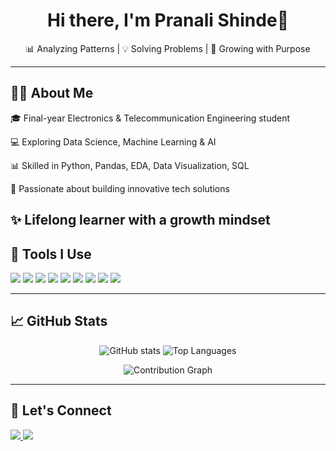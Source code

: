 <h1 align="center">Hi there, I'm Pranali Shinde👋</h1>

<p align="center">
  📊 Analyzing Patterns | 💡 Solving Problems | 🚀 Growing with Purpose
</p>

---

## 👩‍💻 About Me  
🎓 Final-year Electronics & Telecommunication Engineering student

💻 Exploring Data Science, Machine Learning & AI

📊 Skilled in Python, Pandas, EDA, Data Visualization, SQL

🚀 Passionate about building innovative tech solutions

✨ Lifelong learner with a growth mindset
---

## 💼 Tools I Use  
<p>
  <img src="https://img.shields.io/badge/Python-3776AB?style=for-the-badge&logo=python&logoColor=white" />
  <img src="https://img.shields.io/badge/SQL-4479A1?style=for-the-badge&logo=postgresql&logoColor=white" />
  <img src="https://img.shields.io/badge/Pandas-150458?style=for-the-badge&logo=pandas&logoColor=white" />
  <img src="https://img.shields.io/badge/Numpy-013243?style=for-the-badge&logo=numpy&logoColor=white" />
  <img src="https://img.shields.io/badge/Jupyter-F37626?style=for-the-badge&logo=jupyter&logoColor=white" />
  <img src="https://img.shields.io/badge/ScikitLearn-F7931E?style=for-the-badge&logo=scikit-learn&logoColor=white" />
  <img src="https://img.shields.io/badge/Matplotlib-11557c?style=for-the-badge&logo=matplotlib&logoColor=white" />
  <img src="https://img.shields.io/badge/Seaborn-76B900?style=for-the-badge&logoColor=white" />
  <img src="https://img.shields.io/badge/PowerBI-F2C811?style=for-the-badge&logo=power-bi&logoColor=black" />
</p>

---

## 📈 GitHub Stats  

<p align="center">
  <img src="https://github-readme-stats.vercel.app/api?username=wajiha-khanam&show_icons=true&theme=radical" alt="GitHub stats" />
  <img src="https://github-readme-stats.vercel.app/api/top-langs/?username=PranaliiShinde&layout=compact&theme=radical" alt="Top Languages" />
</p>

<p align="center">
  <img src="https://github-readme-activity-graph.vercel.app/graph?username=PranaliiShinde&theme=dracula" alt="Contribution Graph" />
</p>

---

## 🔗 Let's Connect  
<p>
  <a href="https://www.linkedin.com/in/your-linkedin/" target="_blank">
    <img src="https://img.shields.io/badge/LinkedIn-0077B5?style=for-the-badge&logo=linkedin&logoColor=white" />
  </a>
  <a href="mailto:pranalishinde0909@gmail.com">
    <img src="https://img.shields.io/badge/Email-D14836?style=for-the-badge&logo=gmail&logoColor=white" />
  </a>
</p>
